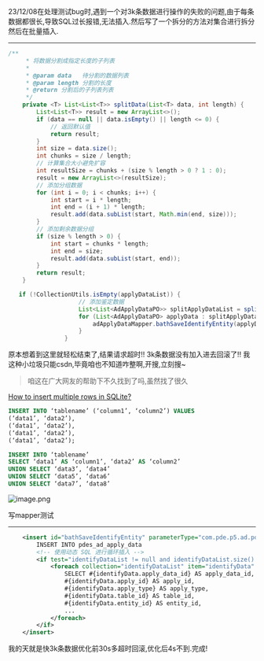 23/12/08在处理测试bug时,遇到一个对3k条数据进行操作的失败的问题,由于每条数据都很长,导致SQL过长报错,无法插入.然后写了一个拆分的方法对集合进行拆分然后在批量插入.

---

```Java
/**
     * 将数据分割成指定长度的子列表
     *
     * @param data   待分割的数据列表
     * @param length 分割的长度
     * @return 分割后的子列表列表
     */
    private <T> List<List<T>> splitData(List<T> data, int length) {
        List<List<T>> result = new ArrayList<>();
        if (data == null || data.isEmpty() || length <= 0) {
            // 返回默认值
            return result;
        }
        int size = data.size();
        int chunks = size / length;
        // 计算集合大小避免扩容
        int resultSize = chunks + (size % length > 0 ? 1 : 0);
        result = new ArrayList<>(resultSize);
        // 添加分组数据
        for (int i = 0; i < chunks; i++) {
            int start = i * length;
            int end = (i + 1) * length;
            result.add(data.subList(start, Math.min(end, size)));
        }
        // 添加剩余数据分组
        if (size % length > 0) {
            int start = chunks * length;
            int end = size;
            result.add(data.subList(start, end));
        }
        return result;
    }
```

```Java
   if (!CollectionUtils.isEmpty(applyDataList)) {
                    // 添加鉴定数据
                    List<List<AdApplyDataPO>> splitApplyDataList = splitData(applyDataList, 100);
                    for (List<AdApplyDataPO> applyData : splitApplyDataList) {
                        adApplyDataMapper.bathSaveIdentifyEntity(applyData);
                    }
                }
```

原本想着到这里就轻松结束了,结果请求超时!! 3k条数据没有加入进去回滚了!!
我这种小垃圾只能csdn,毕竟咱也不知道咋整啊,开搜,立刻搜~

> 咱这在广大网友的帮助下不久找到了吗,虽然找了很久

[How to insert multiple rows in SQLite?](https://stackoverflow.com/questions/1609637/how-to-insert-multiple-rows-in-sqlite/1734067#1734067)






```SQL
INSERT INTO ‘tablename’ (‘column1’, ‘column2’) VALUES
(‘data1’, ‘data2’),
(‘data1’, ‘data2’),
(‘data1’, ‘data2’),
(‘data1’, ‘data2’);
```



```SQL
INSERT INTO ‘tablename’
SELECT ‘data1’ AS ‘column1’, ‘data2’ AS ‘column2’
UNION SELECT ‘data3’, ‘data4’
UNION SELECT ‘data5’, ‘data6’
UNION SELECT ‘data7’, ‘data8’
```

![image.png](https://wang-rich.oss-cn-hangzhou.aliyuncs.com/md/image.png)

写mapper测试

---

```XML
    <insert id="bathSaveIdentifyEntity" parameterType="com.pde.p5.ad.po.AdApplyDataPO">
        INSERT INTO pdes_ad_apply_data
        <!-- 使用动态 SQL 进行循环插入 -->
        <if test="identifyDataList != null and identifyDataList.size() > 0">
            <foreach collection="identifyDataList" item="identifyData" separator="UNION">
                SELECT #{identifyData.apply_data_id} AS apply_data_id,
                #{identifyData.apply_id} AS apply_id,
                #{identifyData.apply_type} AS apply_type,
                #{identifyData.table_id} AS table_id,
                #{identifyData.entity_id} AS entity_id,
                ...
            </foreach>
        </if>
    </insert>
```

我的天就是快3k条数据优化前30s多超时回滚,优化后4s不到.完成!




